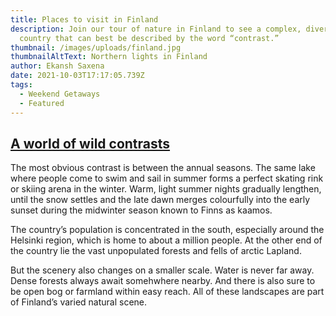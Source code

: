 ```yaml
---
title: Places to visit in Finland
description: Join our tour of nature in Finland to see a complex, diverse
  country that can best be described by the word “contrast.”
thumbnail: /images/uploads/finland.jpg
thumbnailAltText: Northern lights in Finland
author: Ekansh Saxena
date: 2021-10-03T17:17:05.739Z
tags:
  - Weekend Getaways
  - Featured
---
```

## [A world of wild contrasts](https://finland.fi/Public/default.aspx?contentid=218875&nodeid=37598&culture=en-US#haitari)

The most obvious contrast is between the annual seasons. The same lake where people come to swim and sail in summer forms a perfect skating rink or skiing arena in the winter. Warm, light summer nights gradually lengthen, until the snow settles and the late dawn merges colourfully into the early sunset during the midwinter season known to Finns as kaamos.

The country’s population is concentrated in the south, especially around the Helsinki region, which is home to about a million people. At the other end of the country lie the vast unpopulated forests and fells of arctic Lapland.

But the scenery also changes on a smaller scale. Water is never far away. Dense forests always await somehwhere nearby. And there is also sure to be open bog or farmland within easy reach. All of these landscapes are part of Finland’s varied natural scene.